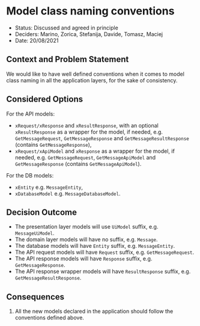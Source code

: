 # Model class naming conventions

* Status: Discussed and agreed in principle
* Deciders: Marino, Zorica, Stefanija, Davide, Tomasz, Maciej
* Date: 20/08/2021


## Context and Problem Statement

We would like to have well defined conventions when it comes to model class naming in all the
application layers, for the sake of consistency.

## Considered Options

For the API models:
* `xRequest/xResponse` and `xResultResponse`, with an optional `xResultResponse` as a wrapper for the model, if needed,
  e.g. `GetMessageRequest`, `GetMessageResponse` and `GetMessageResultResponse` (contains `GetMessageResponse`),
* `xRequest/xApiModel` and `xResponse` as a wrapper for the model, if needed, 
  e.g. `GetMessageRequest`, `GetMessageApiModel` and `GetMessageResponse` (contains `GetMessageApiModel`).
  
For the DB models:
* `xEntity` e.g. `MessageEntity`,
* `xDatabaseModel` e.g. `MessageDatabaseModel`.

## Decision Outcome

* The presentation layer models will use `UiModel` suffix, e.g. `MessageUiModel`.
* The domain layer models will have no suffix, e.g. `Message`.
* The database models will have `Entity` suffix, e.g. `MessageEntity`.
* The API request models will have `Request` suffix, e.g. `GetMessageRequest`.
* The API response models will have `Response` suffix, e.g. `GetMessageResponse`.
* The API response wrapper models will have `ResultResponse` suffix, e.g. `GetMessageResultResponse`.

## Consequences
1. All the new models declared in the application should follow the conventions defined above.
